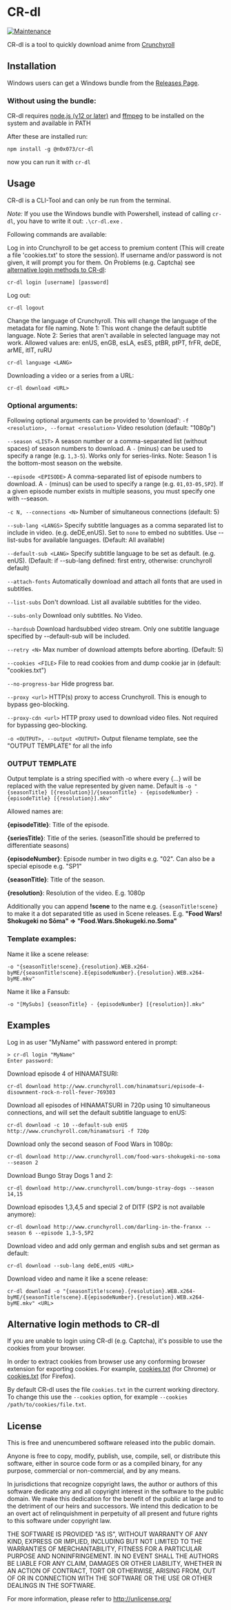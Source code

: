 # CR-dl
[![Maintenance](https://img.shields.io/badge/Maintained%3F-no-red.svg)](https://bitbucket.org/lbesson/ansi-colors)

CR-dl is a tool to quickly download anime from [Crunchyroll](http://www.crunchyroll.com/)

## Installation

Windows users can get a Windows bundle from the [Releases Page](https://github.com/DasKraken/CR-dl/releases).


### Without using the bundle:

CR-dl requires [node.js (v12 or later)](https://nodejs.org) and [ffmpeg](https://www.ffmpeg.org) to be installed on the system and available in PATH

After these are installed run:

    npm install -g @n0x073/cr-dl

now you can run it with ```cr-dl```

## Usage
CR-dl is a CLI-Tool and can only be run from the terminal. 

*Note:* If you use the Windows bundle with Powershell, instead of calling ```cr-dl```, you have to write it out: ```.\cr-dl.exe``` .

Following commands are available:


Log in into Crunchyroll to be get access to premium content (This will create a file 'cookies.txt' to store the session). If username and/or password is not given, it will prompt you for them. On Problems (e.g. Captcha) see [alternative login methods to CR-dl](#alternative-login-methods-to-cr-dl):
```
cr-dl login [username] [password]
```


Log out:
```
cr-dl logout
```

Change the language of Crunchyroll. This will change the language of the metadata for file naming. 
Note 1: This wont change the default subtitle language.
Note 2: Series that aren't available in selected language may not work.
Allowed values are: enUS, enGB, esLA, esES, ptBR, ptPT, frFR, deDE, arME, itIT, ruRU
```
cr-dl language <LANG>
```


Downloading a video or a series from a URL:
```
cr-dl download <URL>
```

### Optional arguments:
Following optional arguments can be provided to 'download':
```-f <resolution>, --format <resolution>```
Video resolution (default: "1080p")

```--season <LIST>```
A season number or a comma-separated list (without spaces) of season numbers to download. A ```-``` (minus) can be used to specify a range (e.g. ```1,3-5```). Works only for series-links. Note: Season 1 is the bottom-most season on the website.

```--episode <EPISODE>```
A comma-separated list of episode numbers to download. A ```-``` (minus) can be used to specify a range (e.g. ```01,03-05,SP2```). If a given episode number exists in multiple seasons, you must specify one with --season.
 
```-c N, --connections <N>```
Number of simultaneous connections (default: 5)

```--sub-lang <LANGS>```
Specify subtitle languages as a comma separated list to include in video. (e.g. deDE,enUS). Set to ```none``` to embed no subtitles. Use --list-subs for available languages. (Default: All available)

```--default-sub <LANG>```
Specify subtitle language to be set as default. (e.g. enUS). (Default: if --sub-lang defined: first entry, otherwise: crunchyroll default)

```--attach-fonts```
Automatically download and attach all fonts that are used in subtitles.

```--list-subs```
Don't download. List all available subtitles for the video.

```--subs-only```
Download only subtitles. No Video.

```--hardsub```
Download hardsubbed video stream. Only one subtitle language specified by --default-sub will be included.

```--retry <N>```
Max number of download attempts before aborting. (Default: 5)

```--cookies <FILE>```
File to read cookies from and dump cookie jar in (default: "cookies.txt")

```--no-progress-bar```
Hide progress bar.

```--proxy <url>```
HTTP(s) proxy to access Crunchyroll. This is enough to bypass geo-blocking.

```--proxy-cdn <url>```
HTTP proxy used to download video files. Not required for bypassing geo-blocking.

```-o <OUTPUT>, --output <OUTPUT>```
Output filename template, see the "OUTPUT TEMPLATE" for all the info


### OUTPUT TEMPLATE
Output template is a string specified with -o where every {...} will be replaced with the value represented by given name. 
Default is ``` -o "{seasonTitle} [{resolution}]/{seasonTitle} - {episodeNumber} - {episodeTitle} [{resolution}].mkv" ```

Allowed names are:

**{episodeTitle}**: Title of the episode.

**{seriesTitle}**: Title of the series. (seasonTitle should be preferred to differentiate seasons)

**{episodeNumber}**: Episode number in two digits e.g. "02". Can also be a special episode e.g. "SP1"

**{seasonTitle}**: Title of the season.

**{resolution}**: Resolution of the video. E.g. 1080p


Additionally you can append **!scene** to the name e.g. ```{seasonTitle!scene}``` to make it a dot separated title as used in Scene releases.
E.g. **"Food Wars! Shokugeki no Sōma" => "Food.Wars.Shokugeki.no.Soma"**

### Template examples:
Name it like a scene release:

    -o "{seasonTitle!scene}.{resolution}.WEB.x264-byME/{seasonTitle!scene}.E{episodeNumber}.{resolution}.WEB.x264-byME.mkv"

Name it like a Fansub:

    -o "[MySubs] {seasonTitle} - {episodeNumber} [{resolution}].mkv"

## Examples

Log in as user "MyName" with password entered in prompt:
```
> cr-dl login "MyName"
Enter password:
```

Download episode 4 of HINAMATSURI:
```
cr-dl download http://www.crunchyroll.com/hinamatsuri/episode-4-disownment-rock-n-roll-fever-769303
```


Download all episodes of HINAMATSURI in 720p using 10 simultaneous connections, and will set the default subtitle language to enUS:
```
cr-dl download -c 10 --default-sub enUS http://www.crunchyroll.com/hinamatsuri -f 720p
```


Download only the second season of Food Wars in 1080p:
```
cr-dl download http://www.crunchyroll.com/food-wars-shokugeki-no-soma --season 2
```


Download Bungo Stray Dogs 1 and 2:
```
cr-dl download http://www.crunchyroll.com/bungo-stray-dogs --season 14,15
```


Download episodes 1,3,4,5 and special 2 of DITF (SP2 is not available anymore):
```
cr-dl download http://www.crunchyroll.com/darling-in-the-franxx --season 6 --episode 1,3-5,SP2
```


Download video and add only german and english subs and set german as default:
```
cr-dl download --sub-lang deDE,enUS <URL>
```

Download video and name it like a scene release:
```
cr-dl download -o "{seasonTitle!scene}.{resolution}.WEB.x264-byME/{seasonTitle!scene}.E{episodeNumber}.{resolution}.WEB.x264-byME.mkv" <URL>
```

## Alternative login methods to CR-dl

If you are unable to login using CR-dl (e.g. Captcha), it's possible to use the cookies from your browser.

In order to extract cookies from browser use any conforming browser extension for exporting cookies. For example, [cookies.txt](https://chrome.google.com/webstore/detail/cookiestxt/njabckikapfpffapmjgojcnbfjonfjfg) (for Chrome) or [cookies.txt](https://addons.mozilla.org/en-US/firefox/addon/cookies-txt/) (for Firefox).

By default CR-dl uses the file `cookies.txt` in the current working directory. To change this use the `--cookies` option, for example `--cookies /path/to/cookies/file.txt`.


## License
This is free and unencumbered software released into the public domain.

Anyone is free to copy, modify, publish, use, compile, sell, or
distribute this software, either in source code form or as a compiled
binary, for any purpose, commercial or non-commercial, and by any
means.

In jurisdictions that recognize copyright laws, the author or authors
of this software dedicate any and all copyright interest in the
software to the public domain. We make this dedication for the benefit
of the public at large and to the detriment of our heirs and
successors. We intend this dedication to be an overt act of
relinquishment in perpetuity of all present and future rights to this
software under copyright law.

THE SOFTWARE IS PROVIDED "AS IS", WITHOUT WARRANTY OF ANY KIND,
EXPRESS OR IMPLIED, INCLUDING BUT NOT LIMITED TO THE WARRANTIES OF
MERCHANTABILITY, FITNESS FOR A PARTICULAR PURPOSE AND NONINFRINGEMENT.
IN NO EVENT SHALL THE AUTHORS BE LIABLE FOR ANY CLAIM, DAMAGES OR
OTHER LIABILITY, WHETHER IN AN ACTION OF CONTRACT, TORT OR OTHERWISE,
ARISING FROM, OUT OF OR IN CONNECTION WITH THE SOFTWARE OR THE USE OR
OTHER DEALINGS IN THE SOFTWARE.

For more information, please refer to <http://unlicense.org/>
